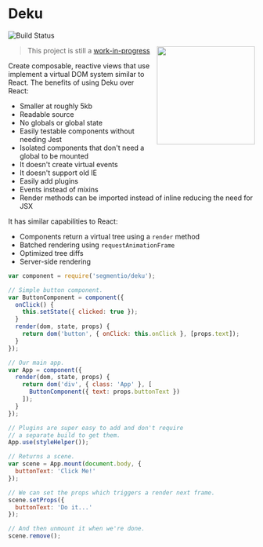 # Deku

![Build Status](https://circleci.com/gh/segmentio/deku.png)

<img  width="200" align="right" src="http://img4.wikia.nocookie.net/__cb20091220220017/zelda/images/e/ee/Deku_Stick.png" />

> This project is still a [work-in-progress](https://github.com/segmentio/deku/issues/3)

Create composable, reactive views that use implement a virtual DOM system similar to React. The benefits of using Deku over React:

* Smaller at roughly 5kb
* Readable source
* No globals or global state
* Easily testable components without needing Jest
* Isolated components that don't need a global to be mounted
* It doesn't create virtual events
* It doesn't support old IE
* Easily add plugins
* Events instead of mixins
* Render methods can be imported instead of inline reducing the need for JSX

It has similar capabilities to React:

* Components return a virtual tree using a `render` method
* Batched rendering using `requestAnimationFrame`
* Optimized tree diffs
* Server-side rendering

```js
var component = require('segmentio/deku');

// Simple button component.
var ButtonComponent = component({
  onClick() {
    this.setState({ clicked: true });
  }
  render(dom, state, props) {
    return dom('button', { onClick: this.onClick }, [props.text]);
  }
});

// Our main app.
var App = component({
  render(dom, state, props) {
    return dom('div', { class: 'App' }, [
      ButtonComponent({ text: props.buttonText })
    ]);
  }
});

// Plugins are super easy to add and don't require
// a separate build to get them.
App.use(styleHelper());

// Returns a scene.
var scene = App.mount(document.body, {
  buttonText: 'Click Me!'
});

// We can set the props which triggers a render next frame.
scene.setProps({
  buttonText: 'Do it...'
});

// And then unmount it when we're done.
scene.remove();
```
